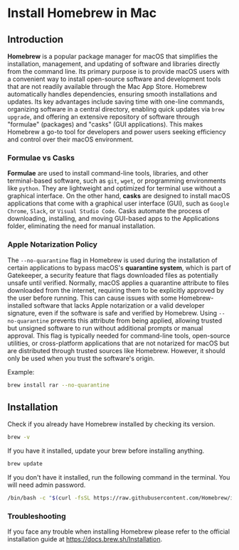 
# Install Homebrew in Mac




## Introduction

**Homebrew** is a popular package manager for macOS that simplifies the installation, management, and updating of software and libraries directly from the command line.
Its primary purpose is to provide macOS users with a convenient way to install open-source software and development tools that are not readily available through the Mac App Store.
Homebrew automatically handles dependencies, ensuring smooth installations and updates. Its key advantages include saving time with one-line commands, organizing software in a central directory, enabling quick updates via `brew upgrade`, and offering an extensive repository of software through "formulae" (packages) and "casks" (GUI applications).
This makes Homebrew a go-to tool for developers and power users seeking efficiency and control over their macOS environment.

### Formulae vs Casks

**Formulae** are used to install command-line tools, libraries, and other terminal-based software, such as `git`, `wget`, or programming environments like `python`.
They are lightweight and optimized for terminal use without a graphical interface.
On the other hand, **casks** are designed to install macOS applications that come with a graphical user interface (GUI), such as `Google Chrome`, `Slack`, or `Visual Studio Code`.
Casks automate the process of downloading, installing, and moving GUI-based apps to the Applications folder, eliminating the need for manual installation.

### Apple Notarization Policy

The `--no-quarantine` flag in Homebrew is used during the installation of certain applications to bypass macOS's **quarantine system**, which is part of Gatekeeper, a security feature that flags downloaded files as potentially unsafe until verified.
Normally, macOS applies a quarantine attribute to files downloaded from the internet, requiring them to be explicitly approved by the user before running.
This can cause issues with some Homebrew-installed software that lacks Apple notarization or a valid developer signature, even if the software is safe and verified by Homebrew.
Using `--no-quarantine` prevents this attribute from being applied, allowing trusted but unsigned software to run without additional prompts or manual approval.
This flag is typically needed for command-line tools, open-source utilities, or cross-platform applications that are not notarized for macOS but are distributed through trusted sources like Homebrew.
However, it should only be used when you trust the software's origin.

Example:

```bash
brew install rar --no-quarantine
```




## Installation

Check if you already have Homebrew installed by checking its version.

```bash
brew -v
```

If you have it installed, update your brew before installing anything.


```bash
brew update
```

If you don't have it installed, run the following command in the terminal.
You will need admin password.

```bash
/bin/bash -c "$(curl -fsSL https://raw.githubusercontent.com/Homebrew/install/HEAD/install.sh)"
```




### Troubleshooting

If you face any trouble when installing Homebrew please refer to the official installation guide at https://docs.brew.sh/Installation.
